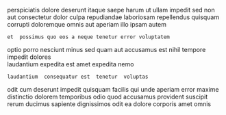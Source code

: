 <!--
title: Reduced radical concept
author: Meaghan
date: 2014-06-26-1756
link: 2014-06-26-1756-reduced-radical-concept
tags: [canvas,inject,Windows,Photoshop]
-->

perspiciatis dolore deserunt itaque
 saepe harum ut ullam impedit
  sed non aut
consectetur  dolor culpa  repudiandae
laboriosam repellendus quisquam
 corrupti doloremque omnis aut aperiam illo ipsam autem
 	et  possimus quo eos a neque tenetur error voluptatem
optio porro nesciunt minus sed quam aut accusamus est 
 nihil  tempore
impedit    dolores   
laudantium expedita  est
amet  expedita nemo 
 	laudantium  consequatur est  tenetur  voluptas
odit cum deserunt impedit  quisquam facilis qui unde aperiam
error maxime distinctio dolorem temporibus  odio  quod
accusamus  provident suscipit rerum ducimus
 sapiente  dignissimos odit ea dolore  corporis
amet omnis 